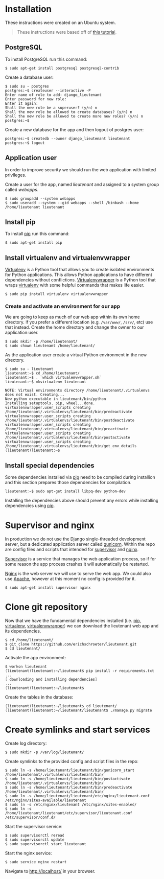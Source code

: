 # Installation

These instructions were created on an Ubuntu system.

> These instructions were based off of [this tutorial][0].

## PostgreSQL

To install PostgreSQL run this command:

    $ sudo apt-get install postgresql postgresql-contrib

Create a database user:

    $ sudo su - postgres
    postgres:~$ createuser --interactive -P
    Enter name of role to add: django_lieutenant
    Enter password for new role:
    Enter it again:
    Shall the new role be a superuser? (y/n) n
    Shall the new role be allowed to create databases? (y/n) n
    Shall the new role be allowed to create more new roles? (y/n) n
    postgres:~$

Create a new database for the app and then logout of postgres user:

    postgres:~$ createdb --owner django_lieutenant lieutenant
    postgres:~$ logout

## Application user

In order to improve security we should run the web application with limited
privileges.

Create a user for the app, named _lieutenant_ and assigned to a system group
called _webapps_.

    $ sudo groupadd --system webapps
    $ sudo useradd --system --gid webapps --shell /binbash --home /home/lieutenant lieutenant

## Install pip

To install [pip][3] run this command:

    $ sudo apt-get install pip

## Install virtualenv and virtualenvwrapper

[Virtualenv][1] is a Python tool that allows you to create isolated environments
for Python applications. This allows Python applications to have different
dependencies without conflictions. [Virtualenvwrapper][2] is a Python tool that
wraps [virtualenv][1] with some helpful commands that makes life easier.

    $ sudo pip install virtualenv virtualenvwrapper

### Create and activate an environment for our app

We are going to keep as much of our web app within its own home directory. If
you prefer a different location (e.g. `/var/www/`, `/srv/`, etc) use that
instead. Create the home directory and change the owner to our application user.

    $ sudo mkdir -p /home/lieutenant/
    $ sudo chown lieutenant /home/lieutenant/

As the application user create a virtual Python environment in the new
directory.

    $ sudo su - lieutenant
    lieutenant:~$ cd /home/lieutenant/
    lieutenant:~$ . `which virtualenvwrapper.sh`
    lieutenant:~$ mkvirtualenv lieutenant

    NOTE: Virtual environments directory /home/lieutenant/.virtualenvs does not exist. Creating...
    New python executable in lieutenant/bin/python
    Installing setuptools, pip, wheel...done.
    virtualenvwrapper.user_scripts creating /home/lieutenant/.virtualenvs/lieutenant/bin/predeactivate
    virtualenvwrapper.user_scripts creating /home/lieutenant/.virtualenvs/lieutenant/bin/postdeactivate
    virtualenvwrapper.user_scripts creating /home/lieutenant/.virtualenvs/lieutenant/bin/preactivate
    virtualenvwrapper.user_scripts creating /home/lieutenant/.virtualenvs/lieutenant/bin/postactivate
    virtualenvwrapper.user_scripts creating /home/lieutenant/.virtualenvs/lieutenant/bin/get_env_details
    (lieutenant)lieutenant:~$

## Install special dependencies

Some dependencies installed via [pip][3] need to be compiled during installion
and this section prepares those dependencies for compilation.

    lieutenant:~$ sudo apt-get install libpq-dev python-dev

Installing the dependencies above should prevent any errors while installing
dependencies using [pip][3].

# Supervisor and nginx

In production we do not use the Django single-threaded development server, but
a dedicated application server called [gunicorn][5]. Within the repo are config
files and scripts that intended for [supervisor][6] and [nginx][7].

[Supervisor][6] is a service that manages the web application process, so if
for some reason the app process crashes it will automatically be restarted.

[Nginx][7] is the web server we will use to serve the web app. We could also
use [Apache][8], however at this moment no config is provided for it.

    $ sudo apt-get install supervisor nginx

# Clone git repository

Now that we have the fundamental dependencies installed (i.e. [pip][3],
[virtualenv][1], [virtualenvwrapper][2]) we can download the lieutenant web app
and its dependencies.

    $ cd /home/lieutenant/
    $ git clone https://github.com/erichschroeter/lieutenant.git
    $ cd lieutenant/

Activate the app environment:

    $ workon lieutenant
    (lieutenant)lieutenant:~/lieutenant$ pip install -r requirements.txt
    ...
    [ downloading and installing dependencies]
    ...
    (lieutenant)lieutenant:~/lieutenant$

Create the tables in the database:

    (lieutenant)lieutenant:~/lieutenant$ cd lieutenant/
    (lieutenant)lieutenant:~/lieutenant/lieutenant$ ./manage.py migrate

# Create symlinks and start services

Create log directory:

    $ sudo mkdir -p /var/log/lieutenant/

Create symlinks to the provided config and script files in the repo:

    $ sudo ln -s /home/lieutenant/lieutenant/bin/gunicorn_start /home/lieutenant/.virtualenvs/lieutenant/bin/
    $ sudo ln -s /home/lieutenant/lieutenant/bin/postactivate /home/lieutenant/.virtualenvs/lieutenant/bin/
    $ sudo ln -s /home/lieutenant/lieutenant/bin/predeactivate /home/lieutenant/.virtualenvs/lieutenant/bin/
    $ sudo ln -s /home/lieutenant/lieutenant/etc/nginx/lieutenant.conf /etc/nginx/sites-available/lieutenant
    $ sudo ln -s /etc/nginx/lieutenant /etc/nginx/sites-enabled/
    $ sudo ln -s /home/lieutenant/lieutenant/etc/supervisor/lieutenant.conf /etc/supervisor/conf.d/

Start the supervisor service:

    $ sudo supervisorctl reread
    $ sudo supervisorctl update
    $ sudo supervisorctl start lieutenant

Start the nginx service:

    $ sudo service nginx restart

Navigate to [http://localhost/][9] in your browser.

[0]: http://michal.karzynski.pl/blog/2013/06/09/django-nginx-gunicorn-virtualenv-supervisor/
[1]: https://virtualenv.readthedocs.org/
[2]: https://virtualenvwrapper.readthedocs.org/
[3]: https://pip.readthedocs.org/
[4]: https://pypi.python.org/pypi/psycopg2
[5]: http://gunicorn.org/
[6]: https://pypi.python.org/pypi/supervisor
[7]: https://www.nginx.com/
[8]: https://httpd.apache.org/
[9]: http://localhost/
